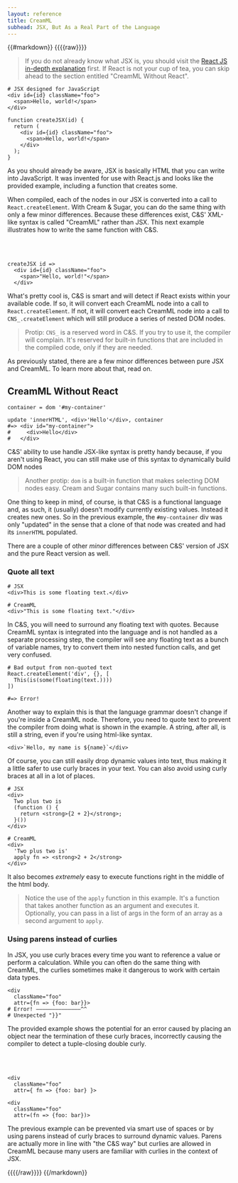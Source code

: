 ```yaml
---
layout: reference
title: CreamML
subhead: JSX, But As a Real Part of the Language
---
```


{{#markdown}}
{{{{raw}}}}

> If you do not already know what JSX is, you should visit the [React JS in-depth explanation](https://facebook.github.io/react/docs/jsx-in-depth.html) first. If React is not your cup of tea, you can skip ahead to the section entitled "CreamML Without React".

```
# JSX designed for JavaScript
<div id={id} className="foo">
  <span>Hello, world!</span>
</div>

function createJSX(id) {
  return (
    <div id={id} className="foo">
      <span>Hello, world!</span>
    </div>
  );
}
```

As you should already be aware, JSX is basically HTML that you can write into JavaScript. It was invented for use with React.js and looks like the provided example, including a function that creates some.

When compiled, each of the nodes in our JSX is converted into a call to `React.createElement`. With Cream & Sugar, you can do the same thing with only a few minor differences. Because these differences exist, C&S' XML-like syntax is called "CreamML" rather than JSX. This next example illustrates how to write the same function with C&S.

<br/>
<br/>

```
createJSX id =>
  <div id={id} className="foo">
    <span>"Hello, world!"</span>
  </div>
```

What's pretty cool is, C&S is smart and will detect if React exists within your available code. If so, it will convert each CreamML node into a call to `React.createElement`. If not, it will convert each CreamML node into a call to `CNS_.createElement` which will still produce a series of nested DOM nodes.

> Protip: `CNS_` is a reserved word in C&S. If you try to use it, the
compiler will complain. It's reserved for built-in functions that are included
in the compiled code, only if they are needed.

As previously stated, there are a few minor differences between pure JSX and CreamML. To learn more about that, read on.

## CreamML Without React

```
container = dom '#my-container'

update 'innerHTML', <div>'Hello'</div>, container
#=> <div id="my-container">
#     <div>Hello</div>
#   </div>
```

C&S' ability to use handle JSX-like syntax is pretty handy because, if you aren't using React, you can still make use of this syntax to dynamically build DOM nodes

> Another protip: `dom` is a built-in function that makes selecting DOM nodes
easy. Cream and Sugar contains many such built-in functions.

One thing to keep in mind, of course, is that C&S is a functional language and,
as such, it (usually) doesn't modify currently existing values. Instead it creates new
ones. So in the previous example, the `#my-container` div was only "updated"
in the sense that a clone of that node was created and had its `innerHTML`
populated.

There are a couple of other _minor_ differences between C&S' version of JSX
and the pure React version as well.

### Quote all text

```
# JSX
<div>This is some floating text.</div>

# CreamML
<div>"This is some floating text."</div>
```

In C&S, you will need to surround any floating text with quotes. Because
CreamML syntax is integrated into the language and is not handled as a
separate processing step, the compiler will see any floating text as a bunch of
variable names, try to convert them into nested function calls, and get very
confused.

```
# Bad output from non-quoted text
React.createElement('div', {}, [
  This(is(some(floating(text.))))
])

#=> Error!
```

Another way to explain this is that the language grammar doesn't change
if you're inside a CreamML node. Therefore, you need to quote text to prevent the compiler from doing what is shown in the example. A string, after all, is still a string, even if you're using html-like syntax.

```
<div>`Hello, my name is ${name}`</div>
```

Of course, you can still easily drop dynamic values into text, thus making it a little safer to use curly braces in your text. You can also avoid using curly braces at all in a lot of places.

```
# JSX
<div>
  Two plus two is
  (function () {
    return <strong>{2 + 2}</strong>;
  }())
</div>

# CreamML
<div>
  'Two plus two is'
  apply fn => <strong>2 + 2</strong>
</div>
```

It also becomes _extremely_ easy to execute functions right in the middle
of the html body.

> Notice the use of the `apply` function in this example. It's a function that takes
another function as an argument and executes it. Optionally, you can pass in
a list of args in the form of an array as a second argument to `apply`.

### Using parens instead of curlies

In JSX, you use curly braces every time you want to reference a value or perform a calculation. While you can often do the same thing with CreamML, the curlies sometimes make it dangerous to work with certain data types.

```
<div
  className="foo"
  attr={fn => {foo: bar}}>
# Error! ––––––––––––––^^
# Unexpected "}}"
```

The provided example shows the potential for an error caused by placing an object near the termination of these curly braces, incorrectly causing the compiler to detect a tuple-closing double curly.

<br/>
<br/>

```
<div
  className="foo"
  attr={ fn => {foo: bar} }>

<div
  className="foo"
  attr=(fn => {foo: bar})>
```

The previous example can be prevented via smart use of spaces or by using parens instead of curly braces to surround dynamic values. Parens are actually more in line with "the C&S way" but curlies are allowed in CreamML because many users are familiar with curlies in the context of JSX.

{{{{/raw}}}}
{{/markdown}}
